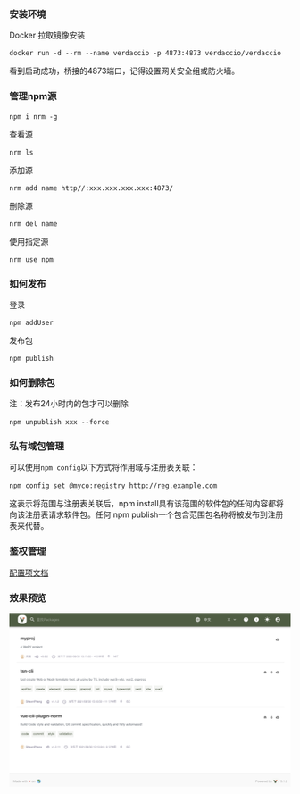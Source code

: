 <!--
 * @Author: ShawnPhang
 * @LastEditors: ShawnPhang
 * @Description: 
 * @Date: 2021-07-23 11:40:27
 * @LastEditTime: 2021-12-20 15:02:46
 * @site: book.palxp.com / blog.palxp.com
-->

### 安装环境 

Docker 拉取镜像安装
```
docker run -d --rm --name verdaccio -p 4873:4873 verdaccio/verdaccio
```
看到启动成功，桥接的4873端口，记得设置网关安全组或防火墙。

### 管理npm源

```
npm i nrm -g
```
查看源
```
nrm ls
```
添加源
```
nrm add name http//:xxx.xxx.xxx.xxx:4873/
```
删除源
```
nrm del name
```
使用指定源
```
nrm use npm
```

### 如何发布

登录
```
npm addUser
```
发布包
```
npm publish
```

### 如何删除包

注：发布24小时内的包才可以删除

`npm unpublish xxx --force`

### 私有域包管理
可以使用`npm config`以下方式将作用域与注册表关联：

`npm config set @myco:registry http://reg.example.com`

这表示将范围与注册表关联后，npm install具有该范围的软件包的任何内容都将向该注册表请求软件包。任何 npm publish一个包含范围包名称将被发布到注册表来代替。

### 鉴权管理

[配置项文档](https://verdaccio.org/docs/en/configuration)

### 效果预览

![](../images/2021-08-30-3.22.03.png)